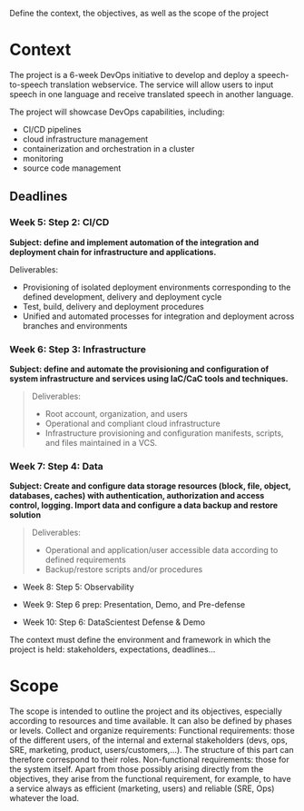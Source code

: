 Define the context, the objectives, as well as the scope of the project

# Context

The project is a 6-week DevOps initiative to develop and deploy a speech-to-speech translation webservice. The service will allow users to input speech in one language and receive translated speech in another language. 

The project will showcase DevOps capabilities, including:

- CI/CD pipelines
- cloud infrastructure management
- containerization and orchestration in a cluster
- monitoring
- source code management

## Deadlines

### Week 5: Step 2: CI/CD

**Subject: define and implement automation of the integration and deployment chain for infrastructure and applications.**

Deliverables: 
- Provisioning of isolated deployment environments corresponding to the defined development, delivery and deployment cycle
- Test, build, delivery and deployment procedures
- Unified and automated processes for integration and deployment across branches and environments

### Week 6: Step 3: Infrastructure

**Subject: define and automate the provisioning and configuration of system infrastructure and services using IaC/CaC tools and techniques.**

> Deliverables:
> - Root account, organization, and users
> - Operational and compliant cloud infrastructure
> - Infrastructure provisioning and configuration manifests, scripts, and files maintained in a VCS.

### Week 7: Step 4: Data
**Subject: Create and configure data storage resources (block, file, object, databases, caches) with authentication, authorization and access control, logging. Import data and configure a data backup and restore solution**

> Deliverables:
> - Operational and application/user accessible data according to defined requirements
> - Backup/restore scripts and/or procedures

- Week 8: Step 5: Observability

- Week 9: Step 6 prep: Presentation, Demo, and Pre-defense

- Week 10: Step 6: DataScientest Defense & Demo




The context must define the environment and framework in which the project is held: stakeholders, expectations, deadlines...


# Scope





The scope is intended to outline the project and its objectives, especially according to resources and time available. It can also be defined by phases or levels.
Collect and organize requirements:
Functional requirements: those of the different users, of the internal and external stakeholders (devs, ops, SRE, marketing, product, users/customers,...). The structure of this part can therefore correspond to their roles.
Non-functional requirements: those for the system itself. Apart from those possibly arising directly from the objectives, they arise from the functional requirement, for example, to have a service always as efficient (marketing, users) and reliable (SRE, Ops) whatever the load.